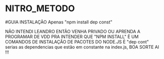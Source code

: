 # NITRO_METODO


#GUIA INSTALAÇÃO
Apenas "npm install dep const"



NÃO INTENDI LEANDRO ENTÃO VENHA PRIVADO OU APRENDA A PROGRAMAR DE VDD PRA INTENDER QUE "NPM INSTALL" È UM COMANDOS DE INSTALAÇÂO DE PACOTES DO NODE.JS È "dep cont" serias as dependencias que estão em constante na index.js, BOA SORTE AI !!!
